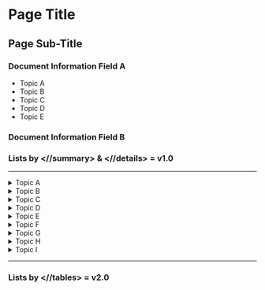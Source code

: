 # Page Title 

## Page Sub-Title
### Document Information Field A
- Topic A
- Topic B
- Topic C
- Topic D
- Topic E


### Document Information Field B
### Lists by <//summary> & <//details> = v1.0

---

<details><summary>Topic A</summary>

1. Placeholder-1

2. Placeholder-2

3. Placeholder-3

---

</details>

<details><summary>Topic B</summary>

1. Placeholder-1

2. Placeholder-2

3. Placeholder-3

---

</details>

<details><summary>Topic C</summary>

1. Placeholder-1

2. Placeholder-2

3. Placeholder-3

---

</details>

<details><summary>Topic D</summary>

1. Placeholder-1

2. Placeholder-2

3. Placeholder-3

---

</details>

<details><summary>Topic E</summary>

1. Placeholder-1

2. Placeholder-2

3. Placeholder-3

---

</details>

<details><summary>Topic F</summary>

1. Placeholder-1

2. Placeholder-2

3. Placeholder-3

---

</details>

<details><summary>Topic G</summary>

1. Placeholder-1

2. Placeholder-2

3. Placeholder-3

---

</details>

<details><summary>Topic H</summary>

1. Placeholder-1

2. Placeholder-2

3. Placeholder-3

---

</details>

<details><summary>Topic I</summary>

1. Placeholder-1

2. Placeholder-2

3. Placeholder-3

---

</details>

---

### Lists by <//tables> = v2.0
